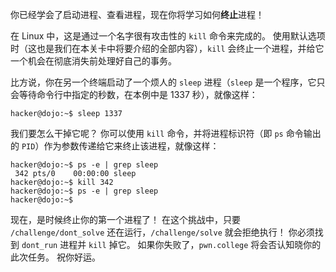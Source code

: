 你已经学会了启动进程、查看进程，现在你将学习如何**终止**进程！

在 Linux 中，这是通过一个名字很有攻击性的 `kill` 命令来完成的。
使用默认选项时（这也是我们在本关卡中将要介绍的全部内容），`kill` 会终止一个进程，并给它一个机会在彻底消失前处理好自己的事务。

比方说，你在另一个终端启动了一个烦人的 `sleep` 进程（`sleep` 是一个程序，它只会等待命令行中指定的秒数，在本例中是 1337 秒），就像这样：

```console
hacker@dojo:~$ sleep 1337
```

我们要怎么干掉它呢？
你可以使用 `kill` 命令，并将进程标识符（即 `ps` 命令输出的 `PID`）作为参数传递给它来终止该进程，就像这样：

```console
hacker@dojo:~$ ps -e | grep sleep
 342 pts/0    00:00:00 sleep
hacker@dojo:~$ kill 342
hacker@dojo:~$ ps -e | grep sleep
hacker@dojo:~$
```

现在，是时候终止你的第一个进程了！
在这个挑战中，只要 `/challenge/dont_solve` 还在运行，`/challenge/solve` 就会拒绝执行！
你必须找到 `dont_run` 进程并 `kill` 掉它。
如果你失败了，`pwn.college` 将会否认知晓你的此次任务。
祝你好运。
